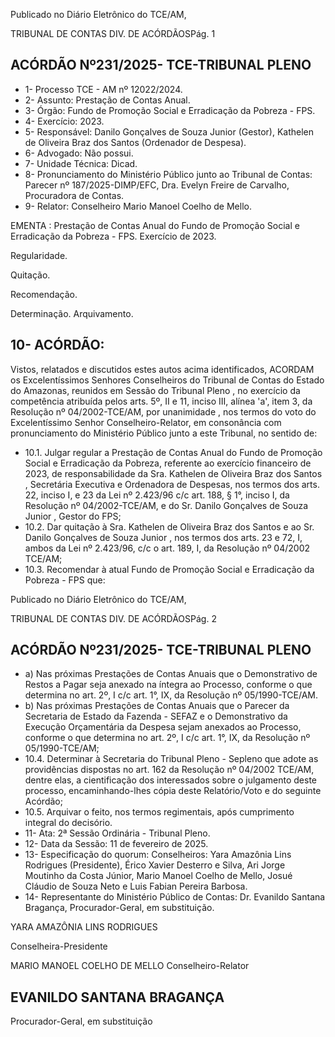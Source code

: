 Publicado  no  Diário  Eletrônico do TCE/AM,

TRIBUNAL DE CONTAS DIV. DE ACÓRDÃOSPág. 1

## ACÓRDÃO Nº231/2025- TCE-TRIBUNAL PLENO

- 1- Processo TCE - AM nº 12022/2024.
- 2- Assunto: Prestação de Contas Anual.
- 3- Órgão: Fundo de Promoção Social e Erradicação da Pobreza - FPS.
- 4- Exercício: 2023.
- 5- Responsável: Danilo Gonçalves de Souza Junior (Gestor), Kathelen de Oliveira Braz dos Santos (Ordenador de Despesa).
- 6- Advogado: Não possui.
- 7- Unidade Técnica: Dicad.
- 8- Pronunciamento  do  Ministério  Público  junto  ao  Tribunal  de  Contas: Parecer  nº 187/2025-DIMP/EFC, Dra. Evelyn Freire de Carvalho, Procuradora de Contas.
- 9- Relator: Conselheiro Mario Manoel Coelho de Mello.

EMENTA : Prestação de Contas Anual do Fundo de Promoção Social e Erradicação da Pobreza - FPS. Exercício de 2023.

Regularidade.

Quitação.

Recomendação.

Determinação. Arquivamento.

## 10-  ACÓRDÃO:

Vistos, relatados e discutidos estes autos acima identificados, ACORDAM os Excelentíssimos Senhores Conselheiros do Tribunal de Contas do Estado do Amazonas, reunidos em Sessão do Tribunal Pleno , no exercício da competência atribuída pelos arts. 5º, II e  11,  inciso  III, alínea  'a',  item  3,  da  Resolução  nº  04/2002-TCE/AM, por unanimidade , nos  termos  do  voto  do  Excelentíssimo  Senhor  Conselheiro-Relator, em consonância com pronunciamento do Ministério Público junto a este Tribunal, no sentido de:

- 10.1. Julgar regular a Prestação de Contas Anual do Fundo de Promoção Social e Erradicação da Pobreza, referente ao exercício financeiro de 2023,  de  responsabilidade  da Sra. Kathelen  de  Oliveira  Braz  dos Santos , Secretária Executiva e Ordenadora de Despesas, nos termos dos arts. 22, inciso I, e 23 da Lei nº 2.423/96 c/c art. 188, § 1°, inciso I, da  Resolução  nº  04/2002-TCE/AM,  e  do Sr.  Danilo  Gonçalves  de Souza Junior , Gestor do FPS;
- 10.2. Dar quitação à Sra. Kathelen de Oliveira Braz dos Santos e ao Sr. Danilo Gonçalves de Souza Junior , nos termos dos arts. 23 e 72, I, ambos da Lei nº 2.423/96, c/c o art. 189, I, da Resolução nº 04/2002 TCE/AM;
- 10.3. Recomendar à  atual  Fundo  de  Promoção  Social  e  Erradicação  da Pobreza - FPS que:

Publicado  no  Diário  Eletrônico do TCE/AM,

TRIBUNAL DE CONTAS DIV. DE ACÓRDÃOSPág. 2

## ACÓRDÃO Nº231/2025- TCE-TRIBUNAL PLENO

- a) Nas próximas Prestações de Contas Anuais que o Demonstrativo de Restos a Pagar seja anexado na íntegra ao Processo, conforme o que determina no art. 2º, I c/c art. 1°, IX, da Resolução nº 05/1990-TCE/AM.
- b) Nas próximas Prestações de Contas Anuais que o Parecer da Secretaria de Estado da Fazenda - SEFAZ e o Demonstrativo da  Execução  Orçamentária  da  Despesa  sejam  anexados  ao Processo, conforme o que determina no art. 2º, I c/c art. 1°, IX, da Resolução nº 05/1990-TCE/AM;
- 10.4. Determinar à  Secretaria  do  Tribunal  Pleno  -  Sepleno  que  adote  as providências  dispostas  no  art. 162  da  Resolução  nº  04/2002  TCE/AM,  dentre  elas,  a  cientificação dos  interessados sobre  o julgamento deste processo, encaminhando-lhes cópia deste Relatório/Voto e do seguinte Acórdão;
- 10.5. Arquivar o feito, nos termos regimentais, após cumprimento integral do decisório.
- 11-  Ata: 2ª Sessão Ordinária - Tribunal Pleno.
- 12-  Data da Sessão: 11 de fevereiro de 2025.
- 13-  Especificação do quorum: Conselheiros: Yara Amazônia Lins Rodrigues (Presidente), Érico Xavier Desterro e Silva, Ari Jorge Moutinho da Costa Júnior, Mario Manoel Coelho de Mello, Josué Cláudio de Souza Neto e Luis Fabian Pereira Barbosa.
- 14-  Representante do Ministério Público de Contas: Dr. Evanildo Santana Bragança, Procurador-Geral, em substituição.

YARA AMAZÔNIA LINS RODRIGUES

Conselheira-Presidente

MARIO MANOEL COELHO DE MELLO Conselheiro-Relator

## EVANILDO SANTANA BRAGANÇA

Procurador-Geral, em substituição